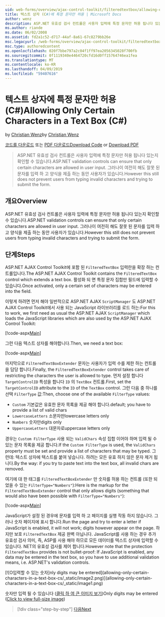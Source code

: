 ```yaml
---
uid: web-forms/overview/ajax-control-toolkit/filteredtextbox/allowing-only-certain-characters-in-a-text-box-cs
title: 텍스트 상자 (C#)에 특정 문자만 허용 | Microsoft Docs
author: wenz
description: ASP.NET 유효성 검사 컨트롤은 사용자 입력에 특정 문자만 허용 됩니다 있는지 확인할 수 있습니다. 그러나이 여전히 해도 사용자 입력 으로부터 잘못 된...
ms.author: riande
ms.date: 06/02/2008
ms.assetid: fd2a1c52-d717-44af-8a61-67c8279bb26e
msc.legacyurl: /web-forms/overview/ajax-control-toolkit/filteredtextbox/allowing-only-certain-characters-in-a-text-box-cs
msc.type: authoredcontent
ms.openlocfilehash: 020f7bbe797a2c04f1ff97ea2056345028f700fb
ms.sourcegitcommit: 0f1119340e4464720cfd16d0ff15764746ea1fea
ms.translationtype: MT
ms.contentlocale: ko-KR
ms.lasthandoff: 04/09/2019
ms.locfileid: "59407616"
---
```

# <a name="allowing-only-certain-characters-in-a-text-box-c"></a><span data-ttu-id="204e6-104">텍스트 상자에 특정 문자만 허용(C#)</span><span class="sxs-lookup"><span data-stu-id="204e6-104">Allowing Only Certain Characters in a Text Box (C#)</span></span>

<span data-ttu-id="204e6-105">by [Christian Wenz](https://github.com/wenz)</span><span class="sxs-lookup"><span data-stu-id="204e6-105">by [Christian Wenz](https://github.com/wenz)</span></span>

<span data-ttu-id="204e6-106">[코드를 다운로드](http://download.microsoft.com/download/4/c/2/4c2def7a-0d23-4055-91f9-1f18504167d7/FilteredTextBox0.cs.zip) 또는 [PDF 다운로드](http://download.microsoft.com/download/b/6/a/b6ae89ee-df69-4c87-9bfb-ad1eb2b23373/filteredtextbox0CS.pdf)</span><span class="sxs-lookup"><span data-stu-id="204e6-106">[Download Code](http://download.microsoft.com/download/4/c/2/4c2def7a-0d23-4055-91f9-1f18504167d7/FilteredTextBox0.cs.zip) or [Download PDF](http://download.microsoft.com/download/b/6/a/b6ae89ee-df69-4c87-9bfb-ad1eb2b23373/filteredtextbox0CS.pdf)</span></span>

> <span data-ttu-id="204e6-107">ASP.NET 유효성 검사 컨트롤은 사용자 입력에 특정 문자만 허용 됩니다 있는지 확인할 수 있습니다.</span><span class="sxs-lookup"><span data-stu-id="204e6-107">ASP.NET validation controls can ensure that only certain characters are allowed in user input.</span></span> <span data-ttu-id="204e6-108">그러나이 여전히 해도 잘못 된 문자를 입력 하 고 양식을 제출 하는 동안 사용자가 있습니다.</span><span class="sxs-lookup"><span data-stu-id="204e6-108">However this still does not prevent users from typing invalid characters and trying to submit the form.</span></span>


## <a name="overview"></a><span data-ttu-id="204e6-109">개요</span><span class="sxs-lookup"><span data-stu-id="204e6-109">Overview</span></span>

<span data-ttu-id="204e6-110">ASP.NET 유효성 검사 컨트롤은 사용자 입력에 특정 문자만 허용 됩니다 있는지 확인할 수 있습니다.</span><span class="sxs-lookup"><span data-stu-id="204e6-110">ASP.NET validation controls can ensure that only certain characters are allowed in user input.</span></span> <span data-ttu-id="204e6-111">그러나이 여전히 해도 잘못 된 문자를 입력 하 고 양식을 제출 하는 동안 사용자가 있습니다.</span><span class="sxs-lookup"><span data-stu-id="204e6-111">However this still does not prevent users from typing invalid characters and trying to submit the form.</span></span>

## <a name="steps"></a><span data-ttu-id="204e6-112">단계</span><span class="sxs-lookup"><span data-stu-id="204e6-112">Steps</span></span>

<span data-ttu-id="204e6-113">ASP.NET AJAX Control Toolkit에 포함 된 `FilteredTextBox` 입력란을 확장 하는 컨트롤입니다.</span><span class="sxs-lookup"><span data-stu-id="204e6-113">The ASP.NET AJAX Control Toolkit contains the `FilteredTextBox` control which extends a text box.</span></span> <span data-ttu-id="204e6-114">활성화 되 면 특정 문자 집합만 필드에 입력할 수 있습니다.</span><span class="sxs-lookup"><span data-stu-id="204e6-114">Once activated, only a certain set of characters may be entered into the field.</span></span>

<span data-ttu-id="204e6-115">이렇게 하려면 먼저 해야 일반적으로 ASP.NET AJAX `ScriptManager` 도 ASP.NET AJAX Control Toolkit에서 사용 되는 JavaScript 라이브러리를 로드 하는:</span><span class="sxs-lookup"><span data-stu-id="204e6-115">For this to work, we first need as usual the ASP.NET AJAX `ScriptManager` which loads the JavaScript libraries which are also used by the ASP.NET AJAX Control Toolkit:</span></span>

[!code-aspx[Main](allowing-only-certain-characters-in-a-text-box-cs/samples/sample1.aspx)]

<span data-ttu-id="204e6-116">그런 다음 텍스트 상자를 해야합니다.</span><span class="sxs-lookup"><span data-stu-id="204e6-116">Then, we need a text box:</span></span>

[!code-aspx[Main](allowing-only-certain-characters-in-a-text-box-cs/samples/sample2.aspx)]

<span data-ttu-id="204e6-117">마지막으로 `FilteredTextBoxExtender` 문자는 사용자가 입력 수를 제한 하는 컨트롤을 담당 합니다.</span><span class="sxs-lookup"><span data-stu-id="204e6-117">Finally, the `FilteredTextBoxExtender` control takes care of restricting the characters the user is allowed to type.</span></span> <span data-ttu-id="204e6-118">먼저 설정 합니다 `TargetControlID` 특성을 합니다 `ID` 의 `TextBox` 컨트롤.</span><span class="sxs-lookup"><span data-stu-id="204e6-118">First, set the `TargetControlID` attribute to the `ID` of the `TextBox` control.</span></span> <span data-ttu-id="204e6-119">그런 다음 중 하나를 선택 `FilterType` 값:</span><span class="sxs-lookup"><span data-stu-id="204e6-119">Then, choose one of the available `FilterType` values:</span></span>

- `Custom` <span data-ttu-id="204e6-120">기본값은 유효한 문자 목록을 제공 해야 합니다.</span><span class="sxs-lookup"><span data-stu-id="204e6-120">default; you have to provide a list of valid chars</span></span>
- `LowercaseLetters` <span data-ttu-id="204e6-121">소문자만</span><span class="sxs-lookup"><span data-stu-id="204e6-121">lowercase letters only</span></span>
- `Numbers` <span data-ttu-id="204e6-122">숫자만</span><span class="sxs-lookup"><span data-stu-id="204e6-122">digits only</span></span>
- `UppercaseLetters` <span data-ttu-id="204e6-123">대문자로</span><span class="sxs-lookup"><span data-stu-id="204e6-123">uppercase letters only</span></span>

<span data-ttu-id="204e6-124">경우는 `Custom FilterType` 사용 되는 `ValidChars` 속성 집합 이어야 하며 입력 될 수 있는 문자 목록을 제공 합니다.</span><span class="sxs-lookup"><span data-stu-id="204e6-124">If the `Custom FilterType` is used, the `ValidChars` property must be set and provide a list of characters that may be typed.</span></span> <span data-ttu-id="204e6-125">그런데: 텍스트 상자에 텍스트를 붙여 넣습니다. 하려는 모든 유효 하지 않은 문자 제거 됩니다.</span><span class="sxs-lookup"><span data-stu-id="204e6-125">By the way: if you try to paste text into the text box, all invalid chars are removed.</span></span>

<span data-ttu-id="204e6-126">여기에 대 한 태그를 `FilteredTextBoxExtender` 만 숫자를 허용 하는 컨트롤 (또한 되었을 수 있는 `FilterType="Numbers"`):</span><span class="sxs-lookup"><span data-stu-id="204e6-126">Here is the markup for the `FilteredTextBoxExtender` control that only allows digits (something that would also have been possible with `FilterType="Numbers"`):</span></span>

[!code-aspx[Main](allowing-only-certain-characters-in-a-text-box-cs/samples/sample3.aspx)]

<span data-ttu-id="204e6-127">JavaScript가 설정 된 경우에 문자를 입력 하 고 페이지를 실행 작동 하지 않습니다. 그러나 숫자 페이지에 표시 합니다.</span><span class="sxs-lookup"><span data-stu-id="204e6-127">Run the page and try to enter a letter if JavaScript is enabled, it will not work; digits however appear on the page.</span></span> <span data-ttu-id="204e6-128">하지만 보호 `FilteredTextBox` 제공 완벽 아닙니다. JavaScript를 사용 하는 경우 추가 유효성 검사 의미, 즉, ASP를 사용 해야 하므로 모든 데이터를 텍스트 상자에 입력할 수 있습니다. NET의 유효성 검사를 제어 합니다.</span><span class="sxs-lookup"><span data-stu-id="204e6-128">However note that the protection `FilteredTextBox` provides is not bullet-proof: If JavaScript is enabled, any data may be entered in the text box, so you have to use additional validation means, i.e. ASP.NET's validation controls.</span></span>


[![O<span data-ttu-id="204e6-129">입력할 수 있는 숫자]</span><span class="sxs-lookup"><span data-stu-id="204e6-129">nly digits may be entered]</span></span>(allowing-only-certain-characters-in-a-text-box-cs/_static/image2.png)](allowing-only-certain-characters-in-a-text-box-cs/_static/image1.png)

<span data-ttu-id="204e6-130">숫자만 입력 될 수 있습니다 ([클릭 하 여 큰 이미지 보기](allowing-only-certain-characters-in-a-text-box-cs/_static/image3.png))</span><span class="sxs-lookup"><span data-stu-id="204e6-130">Only digits may be entered ([Click to view full-size image](allowing-only-certain-characters-in-a-text-box-cs/_static/image3.png))</span></span>

> [!div class="step-by-step"]
> [<span data-ttu-id="204e6-131">다음</span><span class="sxs-lookup"><span data-stu-id="204e6-131">Next</span></span>](allowing-only-certain-characters-in-a-text-box-vb.md)
